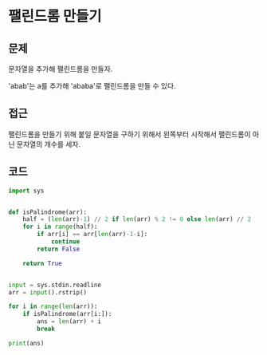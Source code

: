 # 팰린드롬 만들기

## 문제
문자열을 추가해 팰린드롬을 만들자.

'abab'는 a를 추가해 'ababa'로 팰린드롬을 만들 수 있다. 

## 접근
팰린드롬을 만들기 위해 붙일 문자열을 구하기 위해서 왼쪽부터 시작해서 팰린드롬이 아닌 문자열의 개수를 세자.

## 코드
```python
import sys


def isPalindrome(arr):
    half = (len(arr)-1) // 2 if len(arr) % 2 != 0 else len(arr) // 2
    for i in range(half):
        if arr[i] == arr[len(arr)-1-i]:
            continue
        return False

    return True


input = sys.stdin.readline
arr = input().rstrip()

for i in range(len(arr)):
    if isPalindrome(arr[i:]):
        ans = len(arr) + i
        break

print(ans)
```